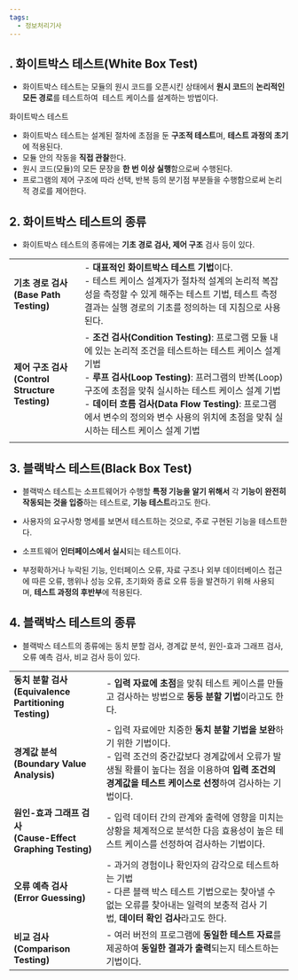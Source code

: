 ```yaml
---
tags:
  - 정보처리기사
---
```

## **. 화이트박스 테스트(White Box Test)**

- 화이트박스 테스트는 모듈의 원시 코드를 오픈시킨 상태에서 **원시 코드**의 **논리적인 모든 경로**를 테스트하여  테스트 케이스를 설계하는 방법이다.

화이트박스 테스트

- 화이트박스 테스트는 설계된 절차에 초점을 둔 **구조적 테스트**며, **테스트 과정의 초기**에 적용된다.
- 모듈 안의 작동을 **직접 관찰**한다.
- 원시 코드(모듈)의 모든 문장을 **한 번 이상 실행**함으로써 수행된다.
- 프로그램의 제어 구조에 따라 선택, 반복 등의 분기점 부분들을 수행함으로써 논리적 경로를 제어한다.

## **2. 화이트박스 테스트의 종류**

- 화이트박스 테스트의 종류에는 **기초 경로 검사, 제어 구조** 검사 등이 있다.

|                                               |                                                                                                                                                                                                                                                     |
| --------------------------------------------- | --------------------------------------------------------------------------------------------------------------------------------------------------------------------------------------------------------------------------------------------------- |
| **기초 경로 검사  <br>(Base Path Testing)**         | - **대표적인 화이트박스 테스트 기법**이다.  <br>- 테스트 케이스 설계자가 절차적 설계의 논리적 복잡성을 측정할 수 있게 해주는 테스트 기법, 테스트 측정 결과는 실행 경로의 기초를 정의하는 데 지침으로 사용된다.                                                                                                                        |
| **제어 구조 검사  <br>(Control Structure Testing)** | - **조건 검사(Condition Testing)**: 프로그램 모듈 내에 있는 논리적 조건을 테스트하는 테스트 케이스 설계 기법  <br>- **루프 검사(Loop Testing)**: 프러그램의 반복(Loop) 구조에 초점을 맞춰 실시하는 테스트 케이스 설계 기법  <br>- **데이터 흐름 검사(Data Flow Testing)**: 프로그램에서 변수의 정의와 변수 사용의 위치에 초점을 맞춰 실시하는 테스트 케이스 설계 기법 |
|                                               |                                                                                                                                                                                                                                                     |


## **3. 블랙박스 테스트(Black Box Test)**

- 블랙박스 테스트는 소프트웨어가 수행할 **특정 기능을 알기 위해서** 각 **기능이** **완전히 작동되는 것을 입증**하는 테스트로, **기능 테스트**라고도 한다.

- 사용자의 요구사항 명세를 보면서 테스트하는 것으로, 주로 구현된 기능을 테스트한다.
- 소프트웨어 **인터페이스에서 실시**되는 테스트이다.
- 부정확하거나 누락된 기능, 인터페이스 오류, 자료 구조나 외부 데이터베이스 접근에 따른 오류, 행위나 성능 오류, 초기화와 종료 오류 등을 발견하기 위해 사용되며, **테스트 과정의 후반부**에 적용된다.

## **4. 블랙박스 테스트의 종류**

- 블랙박스 테스트의 종류에는 동치 분할 검사, 경계값 분석, 원인-효과 그래프 검사, 오류 예측 검사, 비교 검사 등이 있다.

|                                                       |                                                                                                                                      |
| ----------------------------------------------------- | ------------------------------------------------------------------------------------------------------------------------------------ |
| **동치 분할 검사  <br>(Equivalence Partitioning Testing)**  | - **입력 자료에 초점**을 맞춰 테스트 케이스를 만들고 검사하는 방법으로 **동등 분할 기법**이라고도 한다.                                                                      |
| **경계값 분석  <br>(Boundary Value Analysis)**             | - 입력 자료에만 치중한 **동치 분할 기법을 보완**하기 위한 기법이다.  <br>- 입력 조건의 중간값보다 경계값에서 오류가 발생될 확률이 높다는 점을 이용하여 **입력 조건의 경계값을 테스트 케이스로 선정**하여 검사하는 기법이다. |
| **원인-효과 그래프 검사  <br>(Cause-Effect Graphing Testing)** | - 입력 데이터 간의 관계와 출력에 영향을 미치는 상황을 체계적으로 분석한 다음 효용성이 높은 테스트 케이스를 선정하여 검사하는 기법이다.                                                        |
| **오류 예측 검사  <br>(Error Guessing)**                    | - 과거의 경험이나 확인자의 감각으로 테스트하는 기법  <br>- 다른 블랙 박스 테스트 기법으로는 찾아낼 수 없는 오류를 찾아내는 일력의 보충적 검사 기법, **데이터 확인 검사**라고도 한다.                        |
| **비교 검사  <br>(Comparison Testing)**                   | - 여러 버전의 프로그램에 **동일한 테스트 자료**를 제공하여 **동일한 결과가 출력**되는지 테스트하는 기법이다.                                                                    |